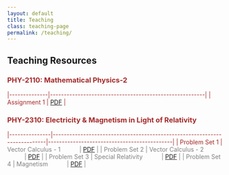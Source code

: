 ```yaml
---
layout: default
title: Teaching
class: teaching-page
permalink: /teaching/
---
```


## Teaching Resources <br> 

### <font color='brown'> PHY-2110: Mathematical Physics-2

|--------------|--------------------------------------------------------|
| Assignment 1 |  [PDF](teaching/phy2110/assignment-1(full-set).pdf)     |

### <font color='brown'> PHY-2310: Electricity & Magnetism in Light of Relativity

|---------------|---------------------------------------------------------------------------|---------------------------------------------|
| Problem Set 1 | <font color='grey'> Vector Calculus - 1 <span style="padding-left: 40px;"> | [PDF](teaching/phy2310/ProbSet-1.pdf)      |
| Problem Set 2 | <font color='grey'> Vector Calculus - 2 <span style="padding-left: 40px;"> | [PDF](teaching/phy2310/ProbSet-2.pdf)      |
| Problem Set 3 | <font color='grey'> Special Relativity <span style="padding-left: 40px;"> | [PDF](teaching/phy2310/ProbSet-3.pdf)       |
| Problem Set 4 | <font color='grey'> Magnetism <span style="padding-left: 40px;"> | [PDF](teaching/phy2310/ProbSet-4.pdf)                |
